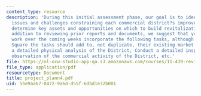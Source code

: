 ```yaml
---
content_type: resource
description: 'During this initial assessment phase, our goal is to identify the major
  issues and challenges constraining each commercial district?s improvement and to
  determine key assets and opportunities on which to build revitalization efforts.  In
  addition to reviewing prior reports and documents, we suggest that your planning
  work over the coming weeks incorporate the following tasks, although for Hyde Jackson
  Square the tasks should add to, not duplicate, their existing market research: Conduct
  a detailed physical analysis of the District, Conduct a detailed inspection and
  observation of the commercial activity of the District, etc.'
file: https://ol-ocw-studio-app-qa.s3.amazonaws.com/courses/11-439-revitalizing-urban-main-streets-hyde-jackson-square-roslindale-square-boston-spring-2005/5be9aa6704729a6dd55f6dbd1e32b001_project_plann4.pdf
file_type: application/pdf
resourcetype: Document
title: project_plann4.pdf
uid: 5be9aa67-0472-9a6d-d55f-6dbd1e32b001
---
```

